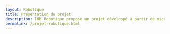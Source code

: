 ```yaml
---
layout: Robotique
title: Présentation du projet
description: IHM Robotique propose un projet développé à partir de microcontrôleur Rasbperry et Arduino. 
permalink: /projet-robotique.html
---
```

